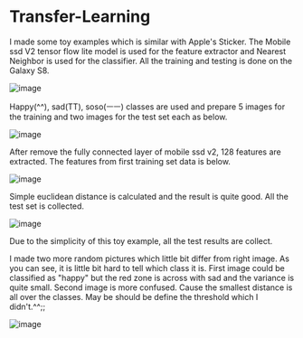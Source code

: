 # Transfer-Learning

I made some toy examples which is similar with Apple's Sticker.
The Mobile ssd V2 tensor flow lite model is used for the feature extractor and Nearest Neighbor is used for the classifier. All the training and testing is done on the Galaxy S8.

![image](https://github.sec.samsung.net/storage/user/19415/files/08b09a80-ef29-11e9-8303-475fd75f4b83)

Happy(^^), sad(TT), soso(ㅡㅡ) classes are used and prepare 5 images for the training and two images for the test set each as below.

![image](https://github.sec.samsung.net/storage/user/19415/files/a73cfb80-ef29-11e9-9ae9-0d6531538eaf)

After remove the fully connected layer of mobile ssd v2, 128 features are extracted. The features from first training set data is below.

![image](https://github.sec.samsung.net/storage/user/19415/files/0997fb00-ef2e-11e9-90a3-51c27bf4013f)


Simple euclidean distance is calculated and the result is quite good. All the test set is collected.

![image](https://github.sec.samsung.net/storage/user/19415/files/87103b00-ef2f-11e9-9c1a-83da0faafb63)

Due to the simplicity of this toy example, all the test results are collect.

I made two more random pictures which little bit differ from right image. As you can see, it is little bit hard to tell which class it is. First image could be classified as "happy" but the red zone is across with sad and the variance is quite small. Second image is more confused. Cause the smallest distance is all over the classes.
May be should be define the threshold which I didn't.^^;;

![image](https://github.sec.samsung.net/storage/user/19415/files/33552000-ef36-11e9-88f6-ea6a35ccdf6b)
